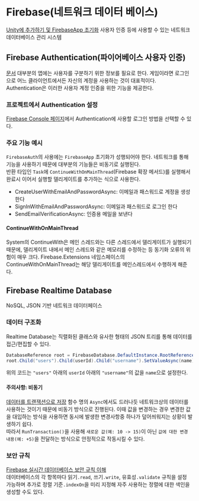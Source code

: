 # Firebase(네트워크 데이터 베이스)

[Unity에 추가하기 및 FirebaseApp 초기화](https://firebase.google.com/docs/unity/setup)
사용자 인증 등에 사용할 수 있는 네트워크 데이터베이스 관리 시스템

## Firebase Authentication(파이어베이스 사용자 인증)

[문서](https://firebase.google.com/docs/auth/unity/start)
대부분의 앱에는 사용자를 구분하기 위한 정보를 필요로 한다. 게임이라면 로그인으로 어느 클라이언트에서든 자신의 계정을 사용하는 것이 대표적이다.  
Authentication은 이러한 사용자 계정 인증을 위한 기능을 제공한다.

### 프로젝트에서 Authentication 설정

[Firebase Console 페이지](https://console.firebase.google.com/)에서 Authentication에 사용할 로그인 방법을 선택할 수 있다.

### 주요 기능 예시

`FirebaseAuth`의 사용에는 `FirebaseApp` 초기화가 성행되어야 한다.
네트워크를 통해 기능을 사용하기 때문에 대부분의 기능들은 비동기로 실행된다.  
반환 타입인 `Task`에 `ContinueWithOnMainThread`(Firebase 확장 메서드)를 실행해서 완료시 이어서 실행할 델리게이트를 추가하는 식으로 사용한다.

* CreateUserWithEmailAndPasswordAsync: 이메일과 패스워드로 계정을 생성한다
* SignInWithEmailAndPasswordAsync: 이메일과 패스워드로 로그인 한다
* SendEmailVerificationAsync: 인증용 메일을 보낸다

#### ContinueWithOnMainThread

System의 ContinueWith은 메인 스레드와는 다른 스레드에서 델리게이트가 실행되기 때문에, 델리게이트 내에서 메인 스레드와 같은 메모리를 수정하는 등 동기화 오류의 위험이 매우 크다. Firebase.Extensions 네임스페이스의 ContinueWithOnMainThread는 해당 델리게이트를 메인스레드에서 수행하게 해준다.

## Firebase Realtime Database

NoSQL, JSON 기반 네트워크 데이터페이스

### 데이터 구조화

Realtime Database는 직렬화된 클래스와 유사한 형태의 JSON 트리를 통해 데이터를 접근/편집할 수 있다.

```C#
DatabaseReference root = FirebaseDatabase.DefaultInstance.RootReference;
root.Child("users").Child(userId).Child("username").SetValueAsync(name);
```

위의 코드는 `"users"` 아래의 `userId` 아래의 `"username"`의 값을 `name`으로 설정한다.  

#### 주의사항: 비동기

[데이터를 트랜잭션으로 저장](https://firebase.google.com/docs/database/unity/save-data#save_data_as_transactions)
함수 명의 `Async`에서도 드러나듯 네트워크상의 데이터를 사용하는 것이기 때문에 비동기 방식으로 진행된다. 이때 값을 변경하는 경우 변경한 값을 대입하는 방식을 사용하면 동시에 발생한 변경사항중 하나가 덮어씌워지는 상황이 발생하기 쉽다.  
따라서 `RunTransaction()`을 사용해 `새로운 값(예: 10 -> 15)`이 아닌 `값에 대한 변경 내용(예: +5)`을 전달하는 방식으로 안정적으로 작동시킬 수 있다.

### 보안 규칙

[Firebase 실시간 데이터베이스 보안 규칙 이해](https://firebase.google.com/docs/database/security)  
데이터베이스의 각 항목마다 읽기`.read`, 쓰기`.write`, 유효성`.validate` 규칙을 설정 가능하며 추가로 정렬 기준`.indexOn`을 미리 지정해 자주 사용하는 정렬에 대한 색인을 생성할 수도 있다.
